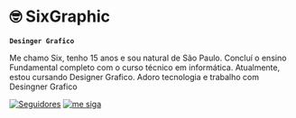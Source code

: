 # 🤓 SixGraphic

**`Desinger Grafico `**

Me chamo Six, tenho 15 anos e sou natural de São Paulo. Concluí o ensino Fundamental completo com o curso técnico em informática. Atualmente, estou cursando Designer Grafico. Adoro tecnologia e trabalho com Desingner Grafico

  <p align="left">
      <a href="https://www.youtube.com/@E.o.six_ExE">
         <img alt="Seguidores" title="Me siga no Youtube" src="https://custom-icon-badges.demolab.com/github/followers/ForrestKnight?color=236ad3&labelColor=1155ba&style=for-the-badge&logo=github-add&label=seguidores&logoColor=white"/></a>
      <a href="https://github.com/SixGraphic">
         <img
          alt=" me siga" title="Me siga" src="https://custom-icon-badges.demolab.com/github/stars/SixGraphic?color=55960c&style=for-the-badge&labelColor=488207&logo=star"/></a>
   </p>
